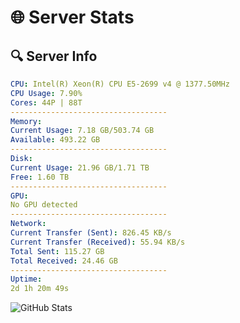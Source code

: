 # 🌐 Server Stats
## 🔍 Server Info
```yaml
CPU: Intel(R) Xeon(R) CPU E5-2699 v4 @ 1377.50MHz
CPU Usage: 7.90%
Cores: 44P | 88T
-----------------------------------
Memory:
Current Usage: 7.18 GB/503.74 GB
Available: 493.22 GB
-----------------------------------
Disk:
Current Usage: 21.96 GB/1.71 TB
Free: 1.60 TB
-----------------------------------
GPU:
No GPU detected
-----------------------------------
Network:
Current Transfer (Sent): 826.45 KB/s
Current Transfer (Received): 55.94 KB/s
Total Sent: 115.27 GB
Total Received: 24.46 GB
-----------------------------------
Uptime:
2d 1h 20m 49s
```
![GitHub Stats](https://img.shields.io/badge/Updated-2025-04-21_18:29:37-blue)